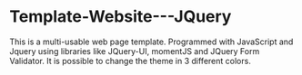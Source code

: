 ﻿# Template-Website---JQuery
 
This is a multi-usable web page template.
Programmed with JavaScript and Jquery using libraries like JQuery-UI, momentJS and JQuery Form Validator.
It is possible to change the theme in 3 different colors.
